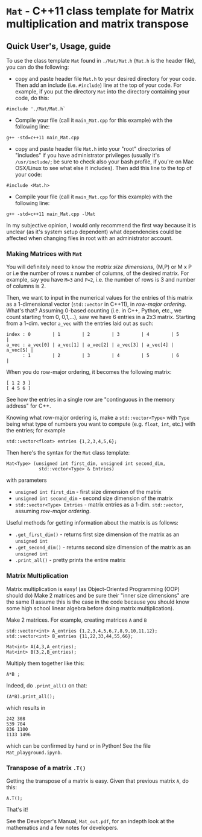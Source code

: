 # `Mat` - C++11 class template for Matrix multiplication and matrix transpose

## Quick User's, Usage, guide

To use the class template `Mat` found in `./Mat/Mat.h` (`Mat.h` is the header file), you can do the following:
* copy and paste header file `Mat.h` to your desired directory for your code.  Then add an include (i.e. `#include`) line at the top of your code.  For example, if you put the directory `Mat` into the directory containing your code, do this:
```
#include './Mat/Mat.h`
```
- Compile your file (call it `main_Mat.cpp` for this example) with the following line:   
```
g++ -std=c++11 main_Mat.cpp
```
* copy and paste header file `Mat.h` into your "root" directories of "includes" if you have administrator privileges (usually it's `/usr/include/`; be sure to check also your bash profile, if you're on Mac OSX/Linux to see what else it includes).  Then add this line to the top of your code:
```
#include <Mat.h>
```
- Compile your file (call it `main_Mat.cpp` for this example) with the following line:
```
g++ -std=c++11 main_Mat.cpp -lMat
```

In my subjective opinion, I would only recommend the first way because it is unclear (as it's system setup dependent) what dependencies could be affected when changing files in root with an administrator account.

### Making Matrices with `Mat`

You will definitely need to know the *matrix size dimensions*, (M,P) or M x P or i.e the number of rows x number of columns, of the desired matrix.  For example, say you have `M=3` and `P=2`, i.e. the number of rows is 3 and number of columns is 2.

Then, we want to input in the numerical values for the entries of this matrix as a 1-dimensional vector (`std::vector` in C++11), in *row-major ordering*.  What's that?  Assuming 0-based counting (i.e. in C++, Python, etc., we count starting from 0, 0,1,...), saw we have 6 entries in a 2x3 matrix.  Starting from a 1-dim. vector `a_vec` with the entries laid out as such:
```
index : 0        | 1        | 2        | 3        | 4        | 5        |
a_vec : a_vec[0] | a_vec[1] | a_vec[2] | a_vec[3] | a_vec[4] | a_vec[5] |  
      : 1        | 2        | 3        | 4        | 5        | 6        |  
```   

When you do row-major ordering, it becomes the following matrix:
```
[ 1 2 3 ]
[ 4 5 6 ]
```
See how the entries in a single row are "continguous in the memory address" for C++.

Knowing what row-major ordering is, make a `std::vector<Type>` with `Type` being what type of numbers you want to compute (e.g. `float`, `int`, etc.) with the entries; for example
```
std::vector<float> entries {1,2,3,4,5,6};   
```   

Then here's the syntax for the `Mat` class template:
```
Mat<Type> (unsigned int first_dim, unsigned int second_dim,
	  	    std::vector<Type> & Entries)
```
with parameters
- `unsigned int first_dim` - first size dimension of the matrix
- `unsigned int second_dim` - second size dimension of the matrix
- `std::vector<Type> Entries` - matrix entries as a 1-dim. `std::vector`, assuming *row-major ordering*.

Useful methods for getting information about the matrix is as follows:
- `.get_first_dim()` - returns first size dimension of the matrix as an `unsigned int`
- `.get_second_dim()` - returns second size dimension of the matrix as an `unsigned int`
- `.print_all()` - pretty prints the entire matrix

### Matrix Multiplication

Matrix multiplication is easy! (as Object-Oriented Programming (OOP) should do)  Make 2 matrices and be sure their "inner size dimensions" are the same (I assume this is the case in the code because you should know some high school linear algebra before doing matrix multiplication).

Make 2 matrices.  For example, creating matrices `A` and `B`
```
std::vector<int> A_entries {1,2,3,4,5,6,7,8,9,10,11,12};
std::vector<int> B_entries {11,22,33,44,55,66};

Mat<int> A(4,3,A_entries);
Mat<int> B(3,2,B_entries);
```
Multiply them together like this:
```
A*B ;
```  
Indeed, do `.print_all()` on that:
```   
(A*B).print_all();
```
which results in
```
242 308
539 704
836 1100
1133 1496  
```

which can be confirmed by hand or in Python! See the file `Mat_playground.ipynb`.

### Transpose of a matrix `.T()`

Getting the transpose of a matrix is easy.  Given that previous matrix `A`, do this:
```
A.T();
```
That's it!

See the Developer's Manual, `Mat_out.pdf`, for an indepth look at the mathematics and a few notes for developers.


